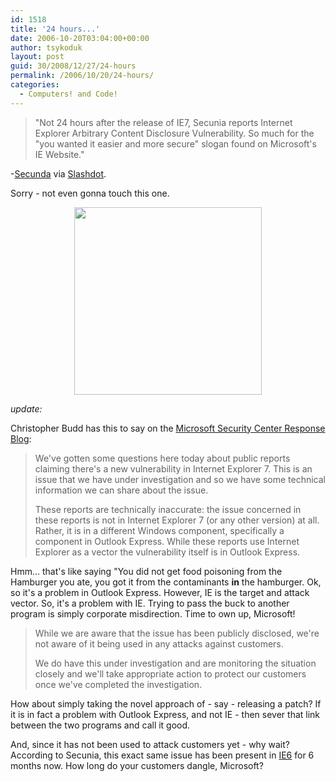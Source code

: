 ```yaml
---
id: 1518
title: '24 hours...'
date: 2006-10-20T03:04:00+00:00
author: tsykoduk
layout: post
guid: 30/2008/12/27/24-hours
permalink: /2006/10/20/24-hours/
categories:
  - Computers! and Code!
---
```

<blockquote> "Not 24 hours after the release of <span class="caps">IE7</span>, Secunia reports Internet Explorer Arbitrary Content Disclosure Vulnerability. So much for the "you wanted it easier and more secure" slogan found on Microsoft's IE Website."</blockquote>

<p>-<a href="http://secunia.com/Internet_Explorer_Arbitrary_Content_Disclosure_Vulnerability_Test/">Secunda</a> via <a href="http://slashdot.org/article.pl?sid=06/10/19/1326247&#38;from=rss">Slashdot</a>.</p>


<p>Sorry - not even gonna  touch this one.</p>


<center><img src="http://greg.nokes.name/assets/2006/10/20/ie7.png" width="300px" /></center>

<p><i>update:</i></p>


<p>Christopher Budd has this to say on the <a href="http://blogs.technet.com/msrc/archive/2006/10/19/information-on-reports-of-ie-7-vulnerability.aspx">Microsoft Security Center Response Blog</a>:</p>


<blockquote>We've gotten some questions here today about public reports claiming there's a new vulnerability in Internet Explorer 7.  This is an issue that we have under investigation and so we have some technical information we can share about the issue.

<p>These reports are technically inaccurate: the issue concerned in these reports is not in Internet Explorer 7 (or any other version) at all. Rather, it is in a different Windows component, specifically a component in Outlook Express. While these reports use Internet Explorer as a vector the vulnerability itself is in Outlook Express.</blockquote></p>


<p>Hmm... that's like saying "You did not get food poisoning from the Hamburger you ate, you got it from the contaminants <strong>in</strong> the hamburger. Ok, so it's a problem in Outlook Express. However, IE is the target and attack vector. So, it's a problem with IE. Trying to pass the buck to another program is simply corporate misdirection. Time to own up, Microsoft!</p>


<blockquote>While we are aware that the issue has been publicly disclosed, we're not aware of it being used in any attacks against customers.

<p>We do have this under investigation and are monitoring the situation closely and we'll take appropriate action to protect our customers once we've completed the investigation.</blockquote></p>


<p>How about simply taking the novel approach of - say - releasing a patch? If it is in fact a problem with Outlook Express, and not IE - then sever that link between the two programs and call it good.</p>


<p>And, since it has not been used to attack customers yet - why wait? According to Secunia, this exact same issue has been present in <a href="http://secunia.com/advisories/19738/"><span class="caps">IE6</span></a> for 6 months now. How long do your customers dangle, Microsoft?</p>